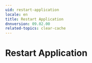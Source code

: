 ```yaml
---
uid: restart-application
locale: en
title: Restart Application
dnnversion: 09.02.00
related-topics: clear-cache
---
```


# Restart Application
